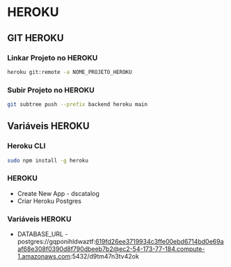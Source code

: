 # HEROKU
## GIT HEROKU
### Linkar Projeto no HEROKU
```bash
heroku git:remote -a NOME_PROJETO_HEROKU
```
### Subir Projeto no HEROKU
```bash
git subtree push --prefix backend heroku main
```

## Variáveis HEROKU

### Heroku CLI
```bash
sudo npm install -g heroku
```

### HEROKU

* Create New App - dscatalog
* Criar Heroku Postgres

### Variáveis HEROKU
* DATABASE_URL - postgres://gqponihldwaztf:619fd26ee3719934c3ffe00ebd6714bd0e69aaf68e308f0390d8f790dbeeb7b2@ec2-54-173-77-184.compute-1.amazonaws.com:5432/d9tm47n3tv42ok
